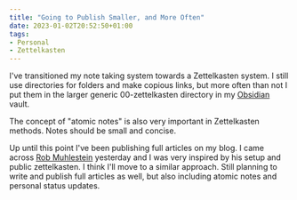 ```yaml
---
title: "Going to Publish Smaller, and More Often"
date: 2023-01-02T20:52:50+01:00
tags:
- Personal
- Zettelkasten
---
```


I've transitioned my note taking system towards a Zettelkasten system. I still use directories for folders and make copious links, but more often than not I put them in the larger generic 00-zettelkasten directory in my [Obsidian](/zet/articles/obsidian-introduction/) vault. 

The concept of "atomic notes" is also very important in Zettelkasten methods. Notes should be small and concise. 

Up until this point I've been publishing full articles on my blog. I came across [Rob Muhlestein](https://github.com/rwxrob) yesterday and I was very inspired by his setup and public zettelkasten. I think I'll move to a similar approach. Still planning to write and publish full articles as well, but also including atomic notes and personal status updates.

